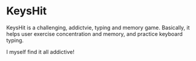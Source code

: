 KeysHit
=======

KeysHit is a challenging, addictvie, typing and memory game. Basically, it helps user exercise concentration and memory, and practice keyboard typing.

I myself find it all addictive! 